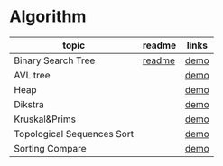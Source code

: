 Algorithm
========

| topic | readme | links | 
| -------- | -------- | -------- |
Binary Search Tree | [readme](BS_tree/README.md) |  [demo](https://alanhc.github.io/algorithm/BS_tree/)
AVL tree | |[demo](https://alanhc.github.io/algorithm/AVL_tree/)
Heap |  |  [demo](https://alanhc.github.io/algorithm/MaxHeap/)
Dikstra |  |  [demo](https://alanhc.github.io/algorithm/Dijkstra/)
Kruskal&Prims |  | [demo](https://alanhc.github.io/algorithm/Kriskal/)
Topological Sequences Sort | |[demo](https://alanhc.github.io/algorithm/Topological_Sequences/)
Sorting Compare || [demo](https://alanhc.github.io/algorithm/Sorting/)


